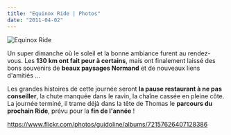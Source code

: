 ```yaml
---
title: "Equinox Ride | Photos"
date: "2011-04-02"
---
```


![](images/equinox-ride.jpg "Equinox Ride")

Un super dimanche où le soleil et la bonne ambiance furent au rendez-vous. Les **130 km ont fait peur à certains**, mais ont finalement laissé des bons souvenirs de **beaux paysages Normand** et de nouveaux liens d'amitiés ...

Les grandes histoires de cette journée seront **la pause restaurant à ne pas conseiller**, la chute manquée dans le ravin, la chaîne cassée en pleine côte. La journée terminé, il trame déjà dans la tête de Thomas le **parcours du prochain Ride**, prévu pour la **fin de l'année** !

<https://www.flickr.com/photos/guidoline/albums/72157626407128386>
